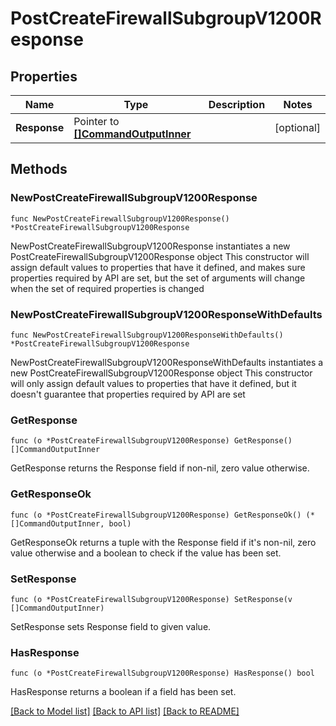 # PostCreateFirewallSubgroupV1200Response

## Properties

Name | Type | Description | Notes
------------ | ------------- | ------------- | -------------
**Response** | Pointer to [**[]CommandOutputInner**](CommandOutputInner.md) |  | [optional] 

## Methods

### NewPostCreateFirewallSubgroupV1200Response

`func NewPostCreateFirewallSubgroupV1200Response() *PostCreateFirewallSubgroupV1200Response`

NewPostCreateFirewallSubgroupV1200Response instantiates a new PostCreateFirewallSubgroupV1200Response object
This constructor will assign default values to properties that have it defined,
and makes sure properties required by API are set, but the set of arguments
will change when the set of required properties is changed

### NewPostCreateFirewallSubgroupV1200ResponseWithDefaults

`func NewPostCreateFirewallSubgroupV1200ResponseWithDefaults() *PostCreateFirewallSubgroupV1200Response`

NewPostCreateFirewallSubgroupV1200ResponseWithDefaults instantiates a new PostCreateFirewallSubgroupV1200Response object
This constructor will only assign default values to properties that have it defined,
but it doesn't guarantee that properties required by API are set

### GetResponse

`func (o *PostCreateFirewallSubgroupV1200Response) GetResponse() []CommandOutputInner`

GetResponse returns the Response field if non-nil, zero value otherwise.

### GetResponseOk

`func (o *PostCreateFirewallSubgroupV1200Response) GetResponseOk() (*[]CommandOutputInner, bool)`

GetResponseOk returns a tuple with the Response field if it's non-nil, zero value otherwise
and a boolean to check if the value has been set.

### SetResponse

`func (o *PostCreateFirewallSubgroupV1200Response) SetResponse(v []CommandOutputInner)`

SetResponse sets Response field to given value.

### HasResponse

`func (o *PostCreateFirewallSubgroupV1200Response) HasResponse() bool`

HasResponse returns a boolean if a field has been set.


[[Back to Model list]](../README.md#documentation-for-models) [[Back to API list]](../README.md#documentation-for-api-endpoints) [[Back to README]](../README.md)


